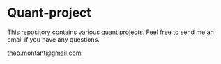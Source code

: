 # Quant-project

This repository contains various quant projects. Feel free to send me an email if you have any questions.

theo.montant@gmail.com